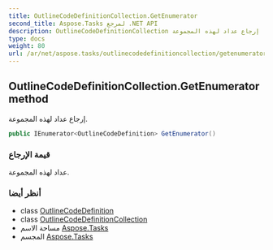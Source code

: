 ```yaml
---
title: OutlineCodeDefinitionCollection.GetEnumerator
second_title: Aspose.Tasks لمرجع .NET API
description: OutlineCodeDefinitionCollection طريقة. إرجاع عداد لهذه المجموعة.
type: docs
weight: 80
url: /ar/net/aspose.tasks/outlinecodedefinitioncollection/getenumerator/
---
```

## OutlineCodeDefinitionCollection.GetEnumerator method

إرجاع عداد لهذه المجموعة.

```csharp
public IEnumerator<OutlineCodeDefinition> GetEnumerator()
```

### قيمة الإرجاع

عداد لهذه المجموعة.

### أنظر أيضا

* class [OutlineCodeDefinition](../../outlinecodedefinition/)
* class [OutlineCodeDefinitionCollection](../)
* مساحة الاسم [Aspose.Tasks](../../outlinecodedefinitioncollection/)
* المجسم [Aspose.Tasks](../../../)



